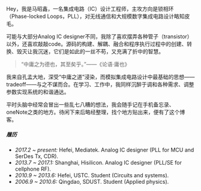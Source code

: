 Hey，我是马昭鑫，一名集成电路（IC）设计工程师，主攻方向是锁相环（Phase-locked Loops，PLL），对无线通信和大规模数字集成电路设计略知皮毛。

可能与大部分Analog IC designer不同，我除了喜欢摆弄各种管子（transistor）以外，还喜欢敲敲code。源码的构建、解耦、融合和程序执行过程中的创建、转换、毁灭让我沉迷，它们是如此的一丝不苟，又充满了折中的智慧。

> “中庸之为德也，其至矣乎。”——《论语·庸也》

我来自孔孟大地，深受“中庸之道”浸染，而模拟集成电路设计中最基础的思想——tradeoff——与之不谋而合。在学习、工作中，我同样沉醉于调和各种需求、调整参数实现系统的和谐通达。

平时头脑中经常会冒出一些乱七八糟的想法，我会随手记在手机备忘录、oneNote之类的地方。待闲下来后略经整理，找个地方贴出来，便有了这个博客。


##### 履历

- *2017.2 ~ present:* Hefei, Mediatek. Analog IC designer (PLL for MCU and SerDes Tx, CDR).
- *2013.7 ~ 2017.1:* Shanghai, Hisilicon. Analog IC designer (PLL/SE for cellphone RF).
- *2010.9 ~ 2013.6:* Hefei, USTC. Student (Circuits and systems).
- *2006.9 ~ 2010.6:* Qingdao, SDUST. Student (Applied physics).

